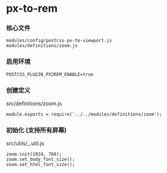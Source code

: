 # px-to-rem

### 核心文件
```
modules/config/postcss-px-to-viewport.js
modules/definitions/zoom.js
```

### 启用环境
```
POSTCSS_PLUGIN_PX2REM_ENABLE=true
```

### 创建定义
src/definitions/zoom.js
```
module.exports = require('../../modules/definitions/zoom');
```

### 初始化 (支持所有屏幕)
src/utils/_.util.js
```
zoom.init(1024, 768);
zoom.set_body_font_size();
zoom.set_html_font_size();
```
